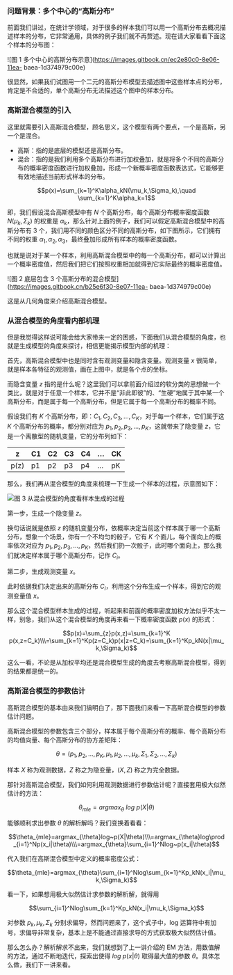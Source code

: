 ### 问题背景：多个中心的“高斯分布”

前面我们讲过，在统计学领域，对于很多的样本我们可以用一个高斯分布去概况描述样本的分布，它非常通用，具体的例子我们就不再赘述。现在请大家看看下面这个样本的分布图：

![图 1 多个中心的高斯分布示意](https://images.gitbook.cn/ec2e80c0-8e06-11ea-
baea-1d374979c00e)

很显然，如果我们试图用一个二元的高斯分布模型去描述图中这些样本点的分布，肯定是不合适的，单个高斯分布无法描述这个图中的样本分布。

### 高斯混合模型的引入

这里就需要引入高斯混合模型，顾名思义，这个模型有两个要点，一个是高斯，另一个是混合。

  * 高斯：指的是底层的模型还是高斯分布。
  * 混合：指的是我们利用多个高斯分布进行加权叠加，就是将多个不同的高斯分布的概率密度函数进行加权叠加，形成一个新概率密度函数表达式，它能够更有效地描述当前形式样本的分布。

$$p(x)=\sum_{k=1}^K\alpha_kN(\mu_k,\Sigma_k),\quad \sum_{k=1}^K\alpha_k=1$$

即，我们假设混合高斯模型中有 $N$ 个高斯分布，每个高斯分布概率密度函数 $N(\mu_k,\Sigma_k)$ 的权重是
$\alpha_k$，那么针对上面的例子，我们可以假定高斯混合模型中的高斯分布有 3 个，我们用不同的颜色区分不同的高斯分布，如下图所示，它们拥有不同的权重
$\alpha_1,\alpha_2,\alpha_3$，最终叠加形成所有样本的概率密度函数。

也就是说对于某一个样本，利用高斯混合模型中的每一个高斯分布，都可以计算出一个概率密度值，然后我们把它们按照权重相加就得到它实际最终的概率密度值。

![图 2 底层包含 3 个高斯分布的混合模型](https://images.gitbook.cn/b25e6f30-8e07-11ea-
baea-1d374979c00e)

这是从几何角度来介绍高斯混合模型。

### 从混合模型的角度看内部机理

但是我觉得这样说可能会给大家带来一定的困惑，下面我们从混合模型的角度，也就是生成模型的角度来探讨，相信更能揭示模型内部的机理：

首先，高斯混合模型中也是同时含有观测变量和隐含变量。观测变量 $x$ 很简单，就是样本各特征的观测值，画在上图中，就是各个点的坐标。

而隐含变量 $z$
指的是什么呢？这里我们可以拿前面介绍过的软分类的思想做一个类比，就是对于任意一个样本，它并不是“非此即彼”的、“生硬”地属于其中某一个高斯分布，而是属于每一个高斯分布，但是它属于每一个高斯分布的概率不同。

假设我们有 $K$ 个高斯分布，即：$C_1,C_2,C_3,...,C_K$，对于每一个样本，它们属于这 $K$ 个高斯分布的概率，都分别对应为
$p_1,p_2,p_3,...,p_K$，这就带来了隐变量 $z$，它是一个离散型的随机变量，它的分布列如下：

z | C1 | C2 | C3 | C4 | … | CK  
---|---|---|---|---|---|---  
p(z) | p1 | p2 | p3 | p4 | … | pK  
  
那么，我们再从混合模型的角度来梳理一下生成一个样本的过程，示意图如下：

![图 3
从混合模型的角度看样本生成的过程](https://images.gitbook.cn/24226d60-8e08-11ea-9144-a708da03c9c4)

第一步，生成一个隐变量 $z$。

换句话说就是依照 $z$ 的随机变量分布，依概率决定当前这个样本属于哪一个高斯分布，想象一个场景，你有一个不均匀的骰子，它有 $K$
个面儿，每个面向上的概率依次对应为 $p_1,p_2,p_3,...,p_K$，然后我们扔一次骰子，此时哪个面向上，那么我们就决定样本属于哪个高斯分布，记作
$C_i$。

第二步，生成观测变量 $x$。

此时依据我们决定出来的高斯分布 $C_i$，利用这个分布生成一个样本，得到它的观测变量值 $x$。

那么这个混合模型样本生成的过程，听起来和前面的概率密度加权方法似乎不太一样，别急，我们从这个混合模型的角度再来看一下概率密度函数 $p(x)$ 的形式：

$$p(x)=\sum_{z}p(x,z)=\sum_{k=1}^K
p(x,z=C_k)\\\=\sum_{k=1}^Kp(z=C_k)p(x|z=C_k)=\sum_{k=1}^Kp_kN(x|\mu_k,\Sigma_k)$$

这么一看，不论是从加权平均还是混合模型生成的角度去考察高斯混合模型，得到的结果都是统一的。

### 高斯混合模型的参数估计

高斯混合模型的基本由来我们搞明白了，那下面我们来看一下高斯混合模型的参数估计问题。

高斯混合模型的参数包含三个部分，样本属于每个高斯分布的概率、每个高斯分布的均值向量、每个高斯分布的协方差矩阵：

$$\theta=(p_1,p_2,...,p_K,\mu_1,\mu_2,...,\mu_k,\Sigma_1,\Sigma_2,...,\Sigma_k)$$

样本 $X$ 称为观测数据，$Z$ 称之为隐变量，$(X,Z)$ 称之为完全数据。

那针对高斯混合模型，我们如何利用观测数据进行参数估计呢？直接套用极大似然估计的方法：

$$\theta_{mle}=argmax_{\theta}~log~p(X|\theta)$$

能够顺利求出参数 $\theta$ 的解析解吗？我们变换着看看：

$$\theta_{mle}=argmax_{\theta}log~p(X|\theta)\\\=argmax_{\theta}log\prod_{i=1}^Np(x_i|\theta)\\\=argmax_{\theta}\sum_{i=1}^Nlog~p(x_i|\theta)$$

代入我们在高斯混合模型中定义的概率密度公式：

$$\theta_{mle}=argmax_{\theta}\sum_{i=1}^Nlog\sum_{k=1}^Kp_kN(x_i|\mu_k,\Sigma_k)$$

看一下，如果想用极大似然估计求参数的解析解，就得用

$$\sum_{i=1}^Nlog\sum_{k=1}^Kp_kN(x_i|\mu_k,\Sigma_k)$$

对参数 $p_k,\mu_k,\Sigma_k$ 分别求偏导，然而问题来了，这个式子中，log
运算符中有加号，求偏导非常复杂，基本上是不能通过直接求导的方式获取极大似然估计值。

那么怎么办？解析解求不出来，我们就想到了上一讲介绍的 EM 方法，用数值解的方法，通过不断地迭代，探索出使得 $log~p(x|\theta)$
取得最大值的参数 $\theta$。具体怎么做，我们下一讲来看。

